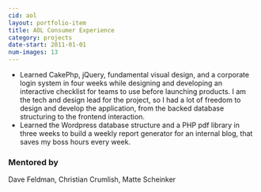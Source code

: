 ```yaml
---
cid: aol
layout: portfolio-item
title: AOL Consumer Experience
category: projects
date-start: 2011-01-01
num-images: 13
---
```


*   Learned CakePhp, jQuery, fundamental visual design, and a corporate login system in four weeks while designing and developing an interactive checklist for teams to use before launching products. I am the tech and design lead for the project, so I had a lot of freedom to design and develop the application, from the backed database structuring to the frontend interaction. 
*   Learned the Wordpress database structure and a PHP pdf library in three weeks to build a weekly report generator for an internal blog, that saves my boss hours every week. 

### Mentored by

Dave Feldman, Christian Crumlish, Matte Scheinker


